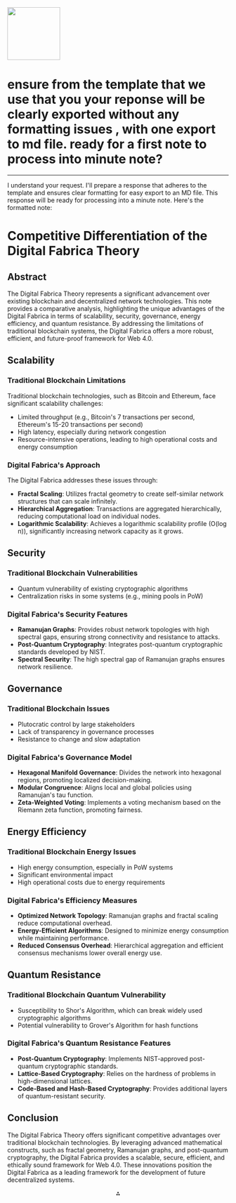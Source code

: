 <img src="https://r2cdn.perplexity.ai/pplx-full-logo-primary-dark%402x.png" width="120"/>

# ensure from the template that we use that you your reponse will be clearly exported without any formatting issues , with one export to md file. ready for a first note to process into minute note?

---
I understand your request. I'll prepare a response that adheres to the template and ensures clear formatting for easy export to an MD file. This response will be ready for processing into a minute note. Here's the formatted note:

# Competitive Differentiation of the Digital Fabrica Theory

## Abstract

The Digital Fabrica Theory represents a significant advancement over existing blockchain and decentralized network technologies. This note provides a comparative analysis, highlighting the unique advantages of the Digital Fabrica in terms of scalability, security, governance, energy efficiency, and quantum resistance. By addressing the limitations of traditional blockchain systems, the Digital Fabrica offers a more robust, efficient, and future-proof framework for Web 4.0.

## Scalability

### Traditional Blockchain Limitations

Traditional blockchain technologies, such as Bitcoin and Ethereum, face significant scalability challenges:

- Limited throughput (e.g., Bitcoin's 7 transactions per second, Ethereum's 15-20 transactions per second)
- High latency, especially during network congestion
- Resource-intensive operations, leading to high operational costs and energy consumption


### Digital Fabrica's Approach

The Digital Fabrica addresses these issues through:

- **Fractal Scaling**: Utilizes fractal geometry to create self-similar network structures that can scale infinitely.
- **Hierarchical Aggregation**: Transactions are aggregated hierarchically, reducing computational load on individual nodes.
- **Logarithmic Scalability**: Achieves a logarithmic scalability profile (O(log n)), significantly increasing network capacity as it grows.


## Security

### Traditional Blockchain Vulnerabilities

- Quantum vulnerability of existing cryptographic algorithms
- Centralization risks in some systems (e.g., mining pools in PoW)


### Digital Fabrica's Security Features

- **Ramanujan Graphs**: Provides robust network topologies with high spectral gaps, ensuring strong connectivity and resistance to attacks.
- **Post-Quantum Cryptography**: Integrates post-quantum cryptographic standards developed by NIST.
- **Spectral Security**: The high spectral gap of Ramanujan graphs ensures network resilience.


## Governance

### Traditional Blockchain Issues

- Plutocratic control by large stakeholders
- Lack of transparency in governance processes
- Resistance to change and slow adaptation


### Digital Fabrica's Governance Model

- **Hexagonal Manifold Governance**: Divides the network into hexagonal regions, promoting localized decision-making.
- **Modular Congruence**: Aligns local and global policies using Ramanujan's tau function.
- **Zeta-Weighted Voting**: Implements a voting mechanism based on the Riemann zeta function, promoting fairness.


## Energy Efficiency

### Traditional Blockchain Energy Issues

- High energy consumption, especially in PoW systems
- Significant environmental impact
- High operational costs due to energy requirements


### Digital Fabrica's Efficiency Measures

- **Optimized Network Topology**: Ramanujan graphs and fractal scaling reduce computational overhead.
- **Energy-Efficient Algorithms**: Designed to minimize energy consumption while maintaining performance.
- **Reduced Consensus Overhead**: Hierarchical aggregation and efficient consensus mechanisms lower overall energy use.


## Quantum Resistance

### Traditional Blockchain Quantum Vulnerability

- Susceptibility to Shor's Algorithm, which can break widely used cryptographic algorithms
- Potential vulnerability to Grover's Algorithm for hash functions


### Digital Fabrica's Quantum Resistance Features

- **Post-Quantum Cryptography**: Implements NIST-approved post-quantum cryptographic standards.
- **Lattice-Based Cryptography**: Relies on the hardness of problems in high-dimensional lattices.
- **Code-Based and Hash-Based Cryptography**: Provides additional layers of quantum-resistant security.


## Conclusion

The Digital Fabrica Theory offers significant competitive advantages over traditional blockchain technologies. By leveraging advanced mathematical constructs, such as fractal geometry, Ramanujan graphs, and post-quantum cryptography, the Digital Fabrica provides a scalable, secure, efficient, and ethically sound framework for Web 4.0. These innovations position the Digital Fabrica as a leading framework for the development of future decentralized systems.

<div style="text-align: center">⁂</div>

[^1]: https://ppl-ai-file-upload.s3.amazonaws.com/web/direct-files/collection_300abb57-72de-49e3-812f-31be3886eb5a/56fe6009-df6f-41bd-9308-22a061c6876a/A-Multi-Dimensional-Framework-for-Chain-Fusion-Smart-Contracts.md

[^2]: https://ppl-ai-file-upload.s3.amazonaws.com/web/direct-files/collection_300abb57-72de-49e3-812f-31be3886eb5a/b3790990-5a52-4d54-832a-bf47cd89fbb3/Section_7_Competitive_Differentiation.md

[^3]: https://ppl-ai-file-upload.s3.amazonaws.com/web/direct-files/collection_300abb57-72de-49e3-812f-31be3886eb5a/e70aa999-6f9f-4130-b823-300144e330ab/Section_3_Mathematical_and_Logical_Foundations.md

